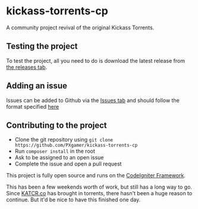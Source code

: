 # kickass-torrents-cp

A community project revival of the original Kickass Torrents.

## Testing the project
To test the project, all you need to do is download the latest release from [the releases tab][latest].

## Adding an issue
Issues can be added to Github via the [Issues tab][issues] and should follow the format specified [here][example-issue]

## Contributing to the project
- Clone the git repository using `git clone https://github.com/PXgamer/kickass-torrents-cp`
- Run `composer install` in the root
- Ask to be assigned to an open issue
- Complete the issue and open a pull request

This project is fully open source and runs on the [CodeIgniter Framework][ci].

This has been a few weekends worth of work, but still has a long way to go. Since [KATCR.co][katcr] has brought in torrents, there hasn't been a huge reason to continue. But it'd be nice to have this finished one day.

[issues]: https://github.com/PXgamer/kickass-torrents-cp/issues
[latest]: https://github.com/PXgamer/kickass-torrents-cp/releases/latest
[ci]: https://codeigniter.com
[katcr]: https://katcr.co
[example-issue]: https://github.com/PXgamer/kickass-torrents-cp/issues/1